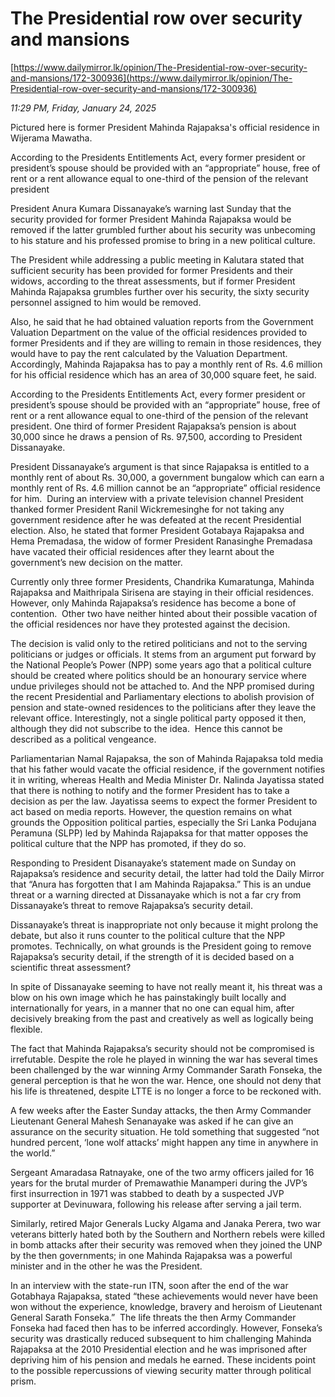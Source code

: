 # The Presidential row over security and mansions

[https://www.dailymirror.lk/opinion/The-Presidential-row-over-security-and-mansions/172-300936](https://www.dailymirror.lk/opinion/The-Presidential-row-over-security-and-mansions/172-300936)

*11:29 PM, Friday, January 24, 2025*

Pictured here is former President Mahinda Rajapaksa's official residence in Wijerama Mawatha.

According to the Presidents Entitlements Act, every former president or president’s spouse should be provided with an “appropriate” house, free of rent or a rent allowance equal to one-third of the pension of the relevant president

President Anura Kumara Dissanayake’s warning last Sunday that the security provided for former President Mahinda Rajapaksa would be removed if the latter grumbled further about his security was unbecoming to his stature and his professed promise to bring in a new political culture.

The President while addressing a public meeting in Kalutara stated that sufficient security has been provided for former Presidents and their widows, according to the threat assessments, but if former President Mahinda Rajapaksa grumbles further over his security, the sixty security personnel assigned to him would be removed.

Also, he said that he had obtained valuation reports from the Government Valuation Department on the value of the official residences provided to former Presidents and if they are willing to remain in those residences, they would have to pay the rent calculated by the Valuation Department. Accordingly, Mahinda Rajapaksa has to pay a monthly rent of Rs. 4.6 million for his official residence which has an area of 30,000 square feet, he said.

According to the Presidents Entitlements Act, every former president or president’s spouse should be provided with an “appropriate” house, free of rent or a rent allowance equal to one-third of the pension of the relevant president. One third of former President Rajapaksa’s pension is about 30,000 since he draws a pension of Rs. 97,500, according to President Dissanayake.

President Dissanayake’s argument is that since Rajapaksa is entitled to a monthly rent of about Rs. 30,000, a government bungalow which can earn a monthly rent of Rs. 4.6 million cannot be an “appropriate” official residence for him.  During an interview with a private television channel President thanked former President Ranil Wickremesinghe for not taking any government residence after he was defeated at the recent Presidential election. Also, he stated that former President Gotabaya Rajapaksa and Hema Premadasa, the widow of former President Ranasinghe Premadasa have vacated their official residences after they learnt about the government’s new decision on the matter.

Currently only three former Presidents, Chandrika Kumaratunga, Mahinda Rajapaksa and Maithripala Sirisena are staying in their official residences. However, only Mahinda Rajapaksa’s residence has become a bone of contention.  Other two have neither hinted about their possible vacation of the official residences nor have they protested against the decision.

The decision is valid only to the retired politicians and not to the serving politicians or judges or officials. It stems from an argument put forward by the National People’s Power (NPP) some years ago that a political culture should be created where politics should be an honourary service where undue privileges should not be attached to. And the NPP promised during the recent Presidential and Parliamentary elections to abolish provision of pension and state-owned residences to the politicians after they leave the relevant office. Interestingly, not a single political party opposed it then, although they did not subscribe to the idea.  Hence this cannot be described as a political vengeance.

Parliamentarian Namal Rajapaksa, the son of Mahinda Rajapaksa told media that his father would vacate the official residence, if the government notifies it in writing, whereas Health and Media Minister Dr. Nalinda Jayatissa stated that there is nothing to notify and the former President has to take a decision as per the law. Jayatissa seems to expect the former President to act based on media reports. However, the question remains on what grounds the Opposition political parties, especially the Sri Lanka Podujana Peramuna (SLPP) led by Mahinda Rajapaksa for that matter opposes the political culture that the NPP has promoted, if they do so.

Responding to President Disanayake’s statement made on Sunday on Rajapaksa’s residence and security detail, the latter had told the Daily Mirror that “Anura has forgotten that I am Mahinda Rajapaksa.” This is an undue threat or a warning directed at Dissanayake which is not a far cry from Dissanayake’s threat to remove Rajapaksa’s security detail.

Dissanayake’s threat is inappropriate not only because it might prolong the debate, but also it runs counter to the political culture that the NPP promotes. Technically, on what grounds is the President going to remove Rajapaksa’s security detail, if the strength of it is decided based on a scientific threat assessment?

In spite of Dissanayake seeming to have not really meant it, his threat was a blow on his own image which he has painstakingly built locally and internationally for years, in a manner that no one can equal him, after decisively breaking from the past and creatively as well as logically being flexible.

The fact that Mahinda Rajapaksa’s security should not be compromised is irrefutable. Despite the role he played in winning the war has several times been challenged by the war winning Army Commander Sarath Fonseka, the general perception is that he won the war. Hence, one should not deny that his life is threatened, despite LTTE is no longer a force to be reckoned with.

A few weeks after the Easter Sunday attacks, the then Army Commander Lieutenant General Mahesh Senanayake was asked if he can give an assurance on the security situation. He told something that suggested “not hundred percent, ‘lone wolf attacks’ might happen any time in anywhere in the world.”

Sergeant Amaradasa Ratnayake, one of the two army officers jailed for 16 years for the brutal murder of Premawathie Manamperi during the JVP’s first insurrection in 1971 was stabbed to death by a suspected JVP supporter at Devinuwara, following his release after serving a jail term.

Similarly, retired Major Generals Lucky Algama and Janaka Perera, two war veterans bitterly hated both by the Southern and Northern rebels were killed in bomb attacks after their security was removed when they joined the UNP by the then governments; in one Mahinda Rajapaksa was a powerful minister and in the other he was the President.

In an interview with the state-run ITN, soon after the end of the war Gotabhaya Rajapaksa, stated “these achievements would never have been won without the experience, knowledge, bravery and heroism of Lieutenant General Sarath Fonseka.”  The life threats the then Army Commander Fonseka had faced then has to be inferred accordingly. However, Fonseka’s security was drastically reduced subsequent to him challenging Mahinda Rajapaksa at the 2010 Presidential election and he was imprisoned after depriving him of his pension and medals he earned. These incidents point to the possible repercussions of viewing security matter through political prism.

